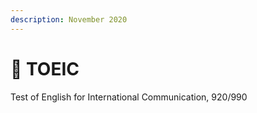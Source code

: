 ```yaml
---
description: November 2020
---
```


# 📃 TOEIC

Test of English for International Communication, 920/990
